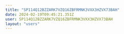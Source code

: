 ```yaml
---
title: "SP114Q12BZZARK7VZQ16ZBFRMNK3VXX3HZVX73BAH"
date: 2024-02-19T09:45:21.351Z
user: SP114Q12BZZARK7VZQ16ZBFRMNK3VXX3HZVX73BAH
layout: "users"
---
```

    